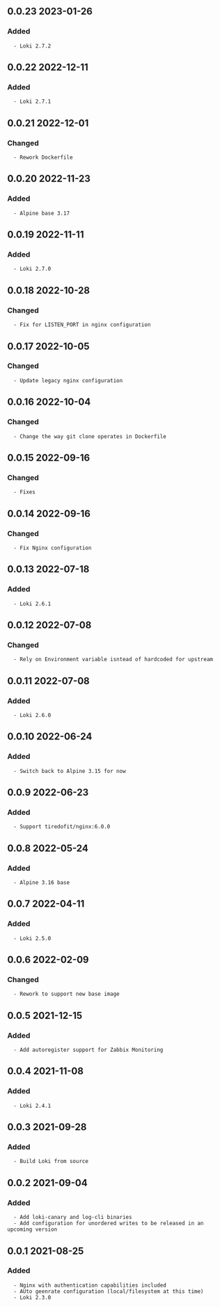 ## 0.0.23 2023-01-26 <dave at tiredofit dot ca>

   ### Added
      - Loki 2.7.2


## 0.0.22 2022-12-11 <dave at tiredofit dot ca>

   ### Added
      - Loki 2.7.1


## 0.0.21 2022-12-01 <dave at tiredofit dot ca>

   ### Changed
      - Rework Dockerfile


## 0.0.20 2022-11-23 <dave at tiredofit dot ca>

   ### Added
      - Alpine base 3.17


## 0.0.19 2022-11-11 <dave at tiredofit dot ca>

   ### Added
      - Loki 2.7.0


## 0.0.18 2022-10-28 <dave at tiredofit dot ca>

   ### Changed
      - Fix for LISTEN_PORT in nginx configuration


## 0.0.17 2022-10-05 <dave at tiredofit dot ca>

   ### Changed
      - Update legacy nginx configuration


## 0.0.16 2022-10-04 <dave at tiredofit dot ca>

   ### Changed
      - Change the way git clone operates in Dockerfile


## 0.0.15 2022-09-16 <dave at tiredofit dot ca>

   ### Changed
      - Fixes


## 0.0.14 2022-09-16 <dave at tiredofit dot ca>

   ### Changed
      - Fix Nginx configuration


## 0.0.13 2022-07-18 <dave at tiredofit dot ca>

   ### Added
      - Loki 2.6.1


## 0.0.12 2022-07-08 <dave at tiredofit dot ca>

   ### Changed
      - Rely on Environment variable isntead of hardcoded for upstream


## 0.0.11 2022-07-08 <dave at tiredofit dot ca>

   ### Added
      - Loki 2.6.0


## 0.0.10 2022-06-24 <dave at tiredofit dot ca>

   ### Added
      - Switch back to Alpine 3.15 for now


## 0.0.9 2022-06-23 <dave at tiredofit dot ca>

   ### Added
      - Support tiredofit/nginx:6.0.0


## 0.0.8 2022-05-24 <dave at tiredofit dot ca>

   ### Added
      - Alpine 3.16 base


## 0.0.7 2022-04-11 <dave at tiredofit dot ca>

   ### Added
      - Loki 2.5.0


## 0.0.6 2022-02-09 <dave at tiredofit dot ca>

   ### Changed
      - Rework to support new base image


## 0.0.5 2021-12-15 <dave at tiredofit dot ca>

   ### Added
      - Add autoregister support for Zabbix Monitoring


## 0.0.4 2021-11-08 <dave at tiredofit dot ca>

   ### Added
      - Loki 2.4.1


## 0.0.3 2021-09-28 <dave at tiredofit dot ca>

   ### Added
      - Build Loki from source


## 0.0.2 2021-09-04 <dave at tiredofit dot ca>

   ### Added
      - Add loki-canary and log-cli binaries
      - Add configuration for unordered writes to be released in an upcoming version


## 0.0.1 2021-08-25 <dave at tiredofit dot ca>

   ### Added
      - Nginx with authentication capabilities included
      - AUto geenrate configuration (local/filesystem at this time)
      - Loki 2.3.0


